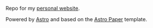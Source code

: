 Repo for my [personal website](http://raymondluong.com/).

Powered by [Astro](https://astro.build/) and based on the [Astro Paper](https://astro-paper.pages.dev/) template.
